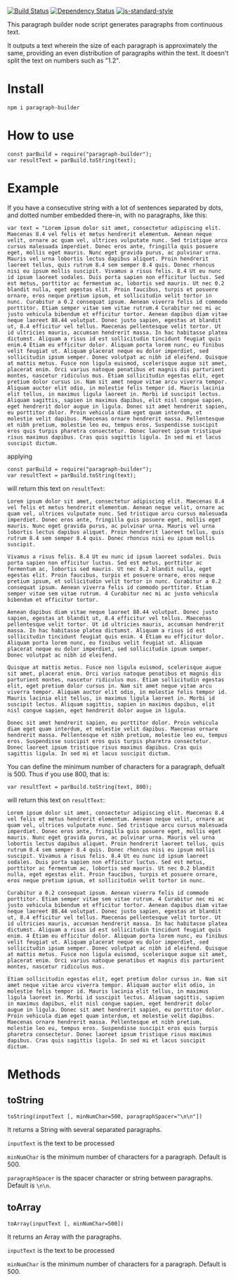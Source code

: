 [![Build Status][travis_img]][travis_url] [![Dependency Status][dependency status_img]][dependency status_url] [![js-standard-style][js-standard-style_img]][js-standard-style_url]

[travis_img]: https://travis-ci.org/jfoclpf/paragraph-builder.svg?branch=master
[travis_url]: https://travis-ci.org/jfoclpf/paragraph-builder

[dependency status_img]: https://david-dm.org/jfoclpf/paragraph-builder/dev-status.svg
[dependency status_url]: https://david-dm.org/jfoclpf/paragraph-builder

[js-standard-style_img]: https://img.shields.io/badge/code%20style-standard-brightgreen.svg
[js-standard-style_url]: https://standardjs.com/

This paragraph builder node script generates paragraphs from continuous text.

It outputs a text wherein the size of each paragraph is approximately the same, providing an even distribution of paragraphs within the text. It doesn't split the text on numbers such as "1.2".

# Install

`npm i paragraph-builder`

# How to use

```node
const parBuild = require("paragraph-builder");
var resultText = parBuild.toString(text);
```

# Example

If you have a consecutive string with a lot of sentences separated by dots, and dotted number embedded there-in, with no paragraphs, like this: 

``
var text = "Lorem ipsum dolor sit amet, consectetur adipiscing elit. Maecenas 8.4 vel felis et metus hendrerit elementum. Aenean neque velit, ornare ac quam vel, ultrices vulputate nunc. Sed tristique arcu cursus malesuada imperdiet. Donec eros ante, fringilla quis posuere eget, mollis eget mauris. Nunc eget gravida purus, ac pulvinar urna. Mauris vel urna lobortis lectus dapibus aliquet. Proin hendrerit laoreet tellus, quis rutrum 8.4 sem semper 8.4 quis. Donec rhoncus nisi eu ipsum mollis suscipit. Vivamus a risus felis. 8.4 Ut eu nunc id ipsum laoreet sodales. Duis porta sapien non efficitur luctus. Sed est metus, porttitor ac fermentum ac, lobortis sed mauris. Ut nec 0.2 blandit nulla, eget egestas elit. Proin faucibus, turpis et posuere ornare, eros neque pretium ipsum, et sollicitudin velit tortor in nunc. Curabitur a 0.2 consequat ipsum. Aenean viverra felis id commodo porttitor. Etiam semper vitae sem vitae rutrum.4 Curabitur nec mi ac justo vehicula bibendum et efficitur tortor. Aenean dapibus diam vitae neque laoreet 88.44 volutpat. Donec justo sapien, egestas at blandit ut, 8.4 efficitur vel tellus. Maecenas pellentesque velit tortor. Ut id ultricies mauris, accumsan hendrerit massa. In hac habitasse platea dictumst. Aliquam a risus id est sollicitudin tincidunt feugiat quis enim.4 Etiam eu efficitur dolor. Aliquam porta lorem nunc, eu finibus velit feugiat ut. Aliquam placerat neque eu dolor imperdiet, sed sollicitudin ipsum semper. Donec volutpat ac nibh id eleifend. Quisque at mattis metus. Fusce non ligula euismod, scelerisque augue sit amet, placerat enim. Orci varius natoque penatibus et magnis dis parturient montes, nascetur ridiculus mus. Etiam sollicitudin egestas elit, eget pretium dolor cursus in. Nam sit amet neque vitae arcu viverra tempor. Aliquam auctor elit odio, in molestie felis tempor id. Mauris lacinia elit tellus, in maximus ligula laoreet in. Morbi id suscipit lectus. Aliquam sagittis, sapien in maximus dapibus, elit nisl congue sapien, eget hendrerit dolor augue in ligula. Donec sit amet hendrerit sapien, eu porttitor dolor. Proin vehicula diam eget quam interdum, et molestie velit dapibus. Maecenas ornare hendrerit massa. Pellentesque et nibh pretium, molestie leo eu, tempus eros. Suspendisse suscipit eros quis turpis pharetra consectetur. Donec laoreet ipsum tristique risus maximus dapibus. Cras quis sagittis ligula. In sed mi et lacus suscipit dictum.
``

applying

```node
const parBuild = require("paragraph-builder");
var resultText = parBuild.toString(text);
```

will return this text on `resultText`:

``
Lorem ipsum dolor sit amet, consectetur adipiscing elit. Maecenas 8.4 vel felis et metus hendrerit elementum. Aenean neque velit, ornare ac quam vel, ultrices vulputate nunc. Sed tristique arcu cursus malesuada imperdiet. Donec eros ante, fringilla quis posuere eget, mollis eget mauris. Nunc eget gravida purus, ac pulvinar urna. Mauris vel urna lobortis lectus dapibus aliquet. Proin hendrerit laoreet tellus, quis rutrum 8.4 sem semper 8.4 quis. Donec rhoncus nisi eu ipsum mollis suscipit.
``

``
Vivamus a risus felis. 8.4 Ut eu nunc id ipsum laoreet sodales. Duis porta sapien non efficitur luctus. Sed est metus, porttitor ac fermentum ac, lobortis sed mauris. Ut nec 0.2 blandit nulla, eget egestas elit. Proin faucibus, turpis et posuere ornare, eros neque pretium ipsum, et sollicitudin velit tortor in nunc. Curabitur a 0.2 consequat ipsum. Aenean viverra felis id commodo porttitor. Etiam semper vitae sem vitae rutrum. 4 Curabitur nec mi ac justo vehicula bibendum et efficitur tortor.
``

``
Aenean dapibus diam vitae neque laoreet 88.44 volutpat. Donec justo sapien, egestas at blandit ut, 8.4 efficitur vel tellus. Maecenas pellentesque velit tortor. Ut id ultricies mauris, accumsan hendrerit massa. In hac habitasse platea dictumst. Aliquam a risus id est sollicitudin tincidunt feugiat quis enim. 4 Etiam eu efficitur dolor. Aliquam porta lorem nunc, eu finibus velit feugiat ut. Aliquam placerat neque eu dolor imperdiet, sed sollicitudin ipsum semper. Donec volutpat ac nibh id eleifend.
``

``
Quisque at mattis metus. Fusce non ligula euismod, scelerisque augue sit amet, placerat enim. Orci varius natoque penatibus et magnis dis parturient montes, nascetur ridiculus mus. Etiam sollicitudin egestas elit, eget pretium dolor cursus in. Nam sit amet neque vitae arcu viverra tempor. Aliquam auctor elit odio, in molestie felis tempor id. Mauris lacinia elit tellus, in maximus ligula laoreet in. Morbi id suscipit lectus. Aliquam sagittis, sapien in maximus dapibus, elit nisl congue sapien, eget hendrerit dolor augue in ligula.
``

``
Donec sit amet hendrerit sapien, eu porttitor dolor. Proin vehicula diam eget quam interdum, et molestie velit dapibus. Maecenas ornare hendrerit massa. Pellentesque et nibh pretium, molestie leo eu, tempus eros. Suspendisse suscipit eros quis turpis pharetra consectetur. Donec laoreet ipsum tristique risus maximus dapibus. Cras quis sagittis ligula. In sed mi et lacus suscipit dictum.
``

You can define the minimum number of characters for a paragraph, defualt is 500. Thus if you use 800, that is:

```node
var resultText = parBuild.toString(text, 800);
```

will return this text on `resultText`:

``
Lorem ipsum dolor sit amet, consectetur adipiscing elit. Maecenas 8.4 vel felis et metus hendrerit elementum. Aenean neque velit, ornare ac quam vel, ultrices vulputate nunc. Sed tristique arcu cursus malesuada imperdiet. Donec eros ante, fringilla quis posuere eget, mollis eget mauris. Nunc eget gravida purus, ac pulvinar urna. Mauris vel urna lobortis lectus dapibus aliquet. Proin hendrerit laoreet tellus, quis rutrum 8.4 sem semper 8.4 quis. Donec rhoncus nisi eu ipsum mollis suscipit. Vivamus a risus felis. 8.4 Ut eu nunc id ipsum laoreet sodales. Duis porta sapien non efficitur luctus. Sed est metus, porttitor ac fermentum ac, lobortis sed mauris. Ut nec 0.2 blandit nulla, eget egestas elit. Proin faucibus, turpis et posuere ornare, eros neque pretium ipsum, et sollicitudin velit tortor in nunc.
``

``
Curabitur a 0.2 consequat ipsum. Aenean viverra felis id commodo porttitor. Etiam semper vitae sem vitae rutrum. 4 Curabitur nec mi ac justo vehicula bibendum et efficitur tortor. Aenean dapibus diam vitae neque laoreet 88.44 volutpat. Donec justo sapien, egestas at blandit ut, 8.4 efficitur vel tellus. Maecenas pellentesque velit tortor. Ut id ultricies mauris, accumsan hendrerit massa. In hac habitasse platea dictumst. Aliquam a risus id est sollicitudin tincidunt feugiat quis enim. 4 Etiam eu efficitur dolor. Aliquam porta lorem nunc, eu finibus velit feugiat ut. Aliquam placerat neque eu dolor imperdiet, sed sollicitudin ipsum semper. Donec volutpat ac nibh id eleifend. Quisque at mattis metus. Fusce non ligula euismod, scelerisque augue sit amet, placerat enim. Orci varius natoque penatibus et magnis dis parturient montes, nascetur ridiculus mus.
``

``
Etiam sollicitudin egestas elit, eget pretium dolor cursus in. Nam sit amet neque vitae arcu viverra tempor. Aliquam auctor elit odio, in molestie felis tempor id. Mauris lacinia elit tellus, in maximus ligula laoreet in. Morbi id suscipit lectus. Aliquam sagittis, sapien in maximus dapibus, elit nisl congue sapien, eget hendrerit dolor augue in ligula. Donec sit amet hendrerit sapien, eu porttitor dolor. Proin vehicula diam eget quam interdum, et molestie velit dapibus. Maecenas ornare hendrerit massa. Pellentesque et nibh pretium, molestie leo eu, tempus eros. Suspendisse suscipit eros quis turpis pharetra consectetur. Donec laoreet ipsum tristique risus maximus dapibus. Cras quis sagittis ligula. In sed mi et lacus suscipit dictum.
``

# Methods

## toString

`toString(inputText [, minNumChar=500, paragraphSpacer="\n\n"])`

It returns a String with several separated paragraphs.

`inputText` is the text to be processed

`minNumChar` is the minimum number of characters for a paragraph. Default is 500.

`paragraphSpacer` is the spacer character or string between paragraphs. Default is `\n\n`.

## toArray

`toArray(inputText [, minNumChar=500])`

It returns an Array with the paragraphs.

`inputText` is the text to be processed

`minNumChar` is the minimum number of characters for a paragraph. Default is 500.
